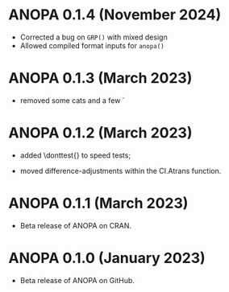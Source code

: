 # ANOPA 0.1.4 (November 2024)

* Corrected a bug on `GRP()` with mixed design
* Allowed compiled format inputs for `anopa()`

# ANOPA 0.1.3 (March 2023)

* removed some cats and a few `

# ANOPA 0.1.2 (March 2023)

* added \donttest{} to speed tests;

* moved difference-adjustments within the CI.Atrans function.

# ANOPA 0.1.1 (March 2023)

* Beta release of ANOPA on CRAN.

# ANOPA 0.1.0 (January 2023)

* Beta release of ANOPA on GitHub.

